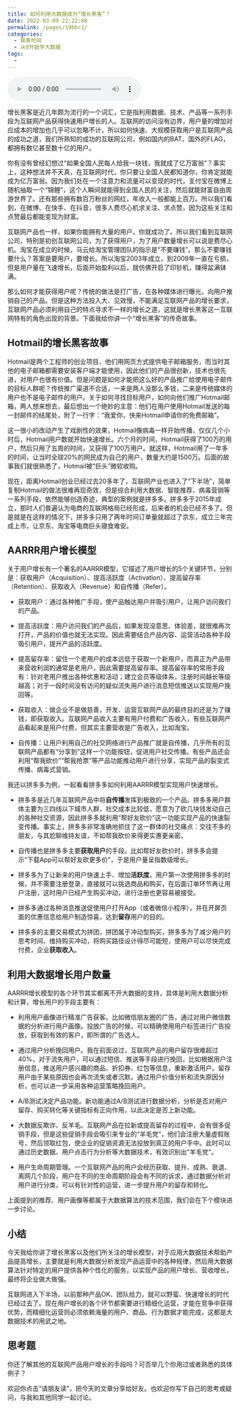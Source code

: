 ```yaml
---
title: 如何利用大数据成为“增长黑客”？
date: 2022-03-09 22:22:08
permalink: /pages/19bbc1/
categories:
  - 极客时间
  - 从0开始学大数据
tags:
  - 
---
```

<audio title="35.如何利用大数据成为“增长黑客”？" src="https://static001.geekbang.org/resource/audio/71/03/7154f4da8c54eb53feee21bd2a3e4003.mp3" controls="controls"></audio> 
<p>增长黑客是近几年颇为流行的一个词汇，它是指利用数据、技术、产品等一系列手段为互联网产品获得快速用户增长的人。互联网的访问没有边界，用户量的增加对应成本的增加也几乎可以忽略不计，所以如何快速、大规模获取用户是互联网产品的成功之道，我们所熟知的成功的互联网公司，例如国内的BAT、国外的FLAG，都拥有数亿甚至数十亿的用户。</p><p>你有没有曾经幻想过“如果全国人民每人给我一块钱，我就成了亿万富翁”？事实上，这种想法并不天真，在互联网时代，你只要让全国人民都知道你，你肯定就能成为亿万富翁。因为我们处在一个注意力和流量可以变现的时代，支付宝在微博上随机抽取一个“锦鲤”，这个人瞬间就能得到全国人民的关注，然后就能财富自由周游世界了。还有那些拥有数百万粉丝的网红，年收入一般都能上百万。所以我们看到，在微博、在快手、在抖音，很多人费尽心机求关注、求点赞，因为这些关注和点赞最后都能变现为财富。</p><p>互联网产品也一样，如果你能拥有大量的用户，你就成功了。所以我们看到互联网公司，特别是初创互联网公司，为了获得用户，为了用户数量增长可以说是费尽心机。淘宝在成立的时候，马云给淘宝管理团队的指示是“不要赚钱”。那么不要赚钱要什么？答案是要用户，要增长。所以淘宝2003年成立，到2009年一直在亏损，但是用户量在飞速增长，后面开始盈利以后，就仿佛开启了印钞机，赚得盆满钵满。</p><!-- [[[read_end]]] --><p>那么如何才能获得用户呢？传统的做法是打广告，在各种媒体进行曝光，向用户推销自己的产品。但是这种方法投入大、见效慢，不能满足互联网产品的增长要求，互联网产品必须利用自己的特点寻求不一样的增长之道，这就是增长黑客这一互联网特有的角色出现的背景。下面我给你讲一个“增长黑客”的传奇故事。</p><h2>Hotmail的增长黑客故事</h2><p>Hotmail是两个工程师的创业项目，他们用网页方式提供电子邮箱服务，而当时其他的电子邮箱都需要安装客户端才能使用，因此他们的产品很创新，技术也很先进，对用户也很有价值。但是问题是如何才能把这么好的产品推广给使用电子邮件的目标人群呢？传统推广渠道不合适，一来是两人没那么多钱，二来是传统媒体的用户也不是电子邮件的用户。关于如何寻找目标用户，如何向他们推广Hotmail邮箱，两人想来想去，最后想出一个绝妙的主意：他们在用户使用Hotmail发送的每一封邮件的结尾处，附了一行字：“我爱你，快来Hotmail申请你的免费邮箱”。</p><p>这一很小的改动产生了戏剧性的效果，Hotmail像病毒一样开始传播，仅仅几个小时后，Hotmail用户数就开始快速增长。六个月的时间，Hotmail获得了100万的用户，然后只用了五周的时间，又获得了100万用户。就这样，Hotmail用了一年多的时间，让当时全球20%的网民成为自己的用户，数量大约是1500万。后面的故事我们就很熟悉了，Hotmail被“巨头”微软收购。</p><p>现在，距离Hotmail创业已经过去20多年了，互联网产业也进入了“下半场”，简单复制Hotmail的做法很难再现奇效，但是综合利用大数据、智能推荐、病毒营销等一系列手段，依然能够创造奇迹，典型的案例就是拼多多。拼多多于2015年成立，那时人们普遍认为电商的互联网格局已经形成，后来者的机会已经不多了。但是就是在这样的情况下，拼多多只用了两年时间订单量就超过了京东，成立三年完成上市，让京东、淘宝等电商巨头寝食难安。</p><h2>AARRR用户增长模型</h2><p>关于用户增长有一个著名的AARRR模型，它描述了用户增长的5个关键环节，分别是：获取用户（Acquisition）、提高活跃度（Activation）、提高留存率（Retention）、获取收入（Revenue）和自传播（Refer）。</p><ul>
<li>
<p>获取用户：通过各种推广手段，使产品触达用户并吸引用户，让用户访问我们的产品。</p>
</li>
<li>
<p>提高活跃度：用户访问我们的产品后，如果发现没意思、体验差，就很难再次打开，产品的价值也就无法实现。因此需要结合产品内容、运营活动各种手段吸引用户，提升产品的活跃度。</p>
</li>
<li>
<p>提高留存率：留住一个老用户的成本远低于获取一个新用户，而真正为产品带来营收利润的通常是老用户，因此需要提高留存率。提高留存率的常用手段有：针对老用户推出各种优惠和活动；建立会员等级体系，注册时间越长等级越高；对于一段时间没有访问的疑似流失用户进行消息短信推送以实现用户挽回等。</p>
</li>
<li>
<p>获取收入：做企业不是做慈善，开发、运营互联网产品的最终目的还是为了赚钱，即获取收入。互联网产品收入主要有用户付费和广告收入，有些互联网产品看起来是用户付费，但其实主要营收是广告收入，比如淘宝。</p>
</li>
<li>
<p>自传播：让用户利用自己的社交网络进行产品推广就是自传播，几乎所有的互联网产品都有“分享到”这样一个功能按钮，促进用户社交传播。有些产品还会利用“帮我砍价”“帮我抢票”等产品功能推动用户进行分享，实现产品的裂变式传播、病毒式营销。</p>
</li>
</ul><p>我还以拼多多为例，一起看看拼多多如何利用AARRR模型实现用户快速增长。</p><ul>
<li>
<p>拼多多是近几年互联网产品中将<strong>自传播</strong>发挥到极致的一个产品。拼多多用户群体主要为三四线以下城市人群，社交成本比较低，愿意为了砍几块钱发动自己的各种社交资源，因此拼多多就利用“帮好友砍价”这一功能实现产品的快速裂变传播。事实上，拼多多非常准确地抓住了这一群体的社交痛点：交往不多的朋友，与其尬聊维持友谊，不如帮我砍价来得更实惠更亲密。</p>
</li>
<li>
<p>自传播也是拼多多主要<strong>获取用户</strong>的手段。比如帮好友砍价时，拼多多会提示“下载App可以帮好友砍更多价”，于是用户量呈指数级增长。</p>
</li>
<li>
<p>拼多多为了让新来的用户快速上手、增加<strong>活跃度</strong>，用户第一次使用拼多多的时候，并不需要注册登录，直接就可以挑选商品和购买，在后面订单环节再让用户注册，这时用户已经产生购买冲动，进行注册也更容易被接受。</p>
</li>
<li>
<p>拼多多通过各种消息推送促使用户打开App（或者微信小程序），并在开屏页面的优惠信息给用户制造惊喜，达到<strong>留存</strong>用户的目的。</p>
</li>
<li>
<p>拼多多的主要交易模式为拼团，拼团属于冲动型购买，拼多多为了减少用户的思考时间、维持购买冲动，将购买路径设计得尽可能短，使用户可以尽快完成付费，企业<strong>获取收入</strong>。</p>
</li>
</ul><h2>利用大数据增长用户数量</h2><p>AARRR增长模型的各个环节其实都离不开大数据的支持，具体是利用大数据分析和计算，增长用户的手段主要有：</p><ul>
<li>
<p>利用用户画像进行精准广告获客。比如微信朋友圈的广告，通过对用户微信数据的分析进行用户画像。投放广告的时候，可以精确使用用户标签进行广告投放，获取到有效的客户，即所谓的广告选人。</p>
</li>
<li>
<p>通过用户分析挽回用户。我在前面说过，互联网产品的用户留存很难超过40%，对于流失用户，可以通过短信、推送等手段进行挽回，比如根据用户注册信息，推送用户感兴趣的商品、折扣券、红包等信息，重新激活用户。留存用户由于某些原因也会再次流失或者沉默，通过用户价值分析和流失原因分析，也可以进一步采用各种运营策略挽回用户。</p>
</li>
<li>
<p>A/B测试决定产品功能。新功能通过A/B测试进行数据分析，分析是否对用户留存、购买转化等关键指标有正向作用，以此决定是否上新功能。</p>
</li>
<li>
<p>大数据反欺诈、反羊毛。互联网产品在拉新或提高留存的过程中，会有很多促销手段，但是这些促销手段会吸引来专业的“羊毛党”，他们会注册大量虚假账号，然后领取红包，使企业的促销资源无法投放到真正的用户手中。此时可以通过历史数据、用户点击行为分析等大数据技术，有效识别出“羊毛党”。</p>
</li>
<li>
<p>用户生命周期管理。一个互联网产品的用户会经历获取、提升、成熟、衰退、离网几个阶段，用户在不同的生命周期阶段会有不同的诉求，通过数据分析对用户进行分类，可以有针对性的运营，进一步提升用户的留存和转化。</p>
</li>
</ul><p>上面提到的推荐、用户画像等都属于大数据算法的技术范围，我们会在下个模块进一步讨论。</p><h2>小结</h2><p>今天我给你讲了增长黑客以及他们所关注的增长模型，对于应用大数据技术帮助产品提高增长，主要就是利用大数据分析发现产品运营中的各种规律，然后用大数据算法针对特定的用户提供各种个性化的服务，以实现产品的用户增长、营收增长，最终将企业做大做强。</p><p>互联网进入下半场，以前那种产品OK、团队给力，就可以野蛮、快速增长的时代已经过去了。现在用户增长的各个环节都需要进行精细化运营，才能在竞争中获得优势，而精细化运营则必须依赖海量的用户、商品、行为数据才能完成，这都是大数据技术的用武之地。</p><h2>思考题</h2><p>你还了解其他的互联网产品用户增长的手段吗？可否举几个你用过或者熟悉的具体例子？</p><p>欢迎你点击“请朋友读”，把今天的文章分享给好友。也欢迎你写下自己的思考或疑问，与我和其他同学一起讨论。</p>